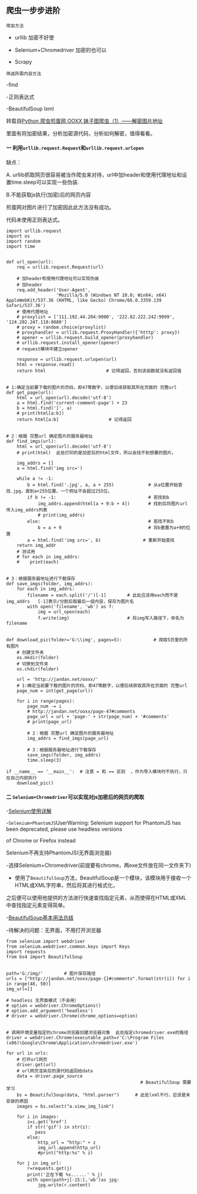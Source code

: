 ## 爬虫一步步进阶

`爬虫方法`

- urllib  加密不好使

- Selenium+Chromedriver 加密的也可以

- Scrapy

`筛选所需内容方法`

-find

-正则表达式

-BeautifulSoup lxml 


转载自[Python 爬虫煎蛋网 OOXX 妹子图爬虫（1）——解密图片地址](http://www.tendcode.com/article/jiandan-meizi-spider/)

里面有将加密结果，分析加密源代码，分析如何解密，值得看看。

#### 一  利用`urllib.request.Request`和`urllib.request.urlopen`

缺点：

A. urllib抓取网页很容易被当作爬虫来对待，url中加header和使用代理地址和设置time.sleep可以实现一些伪装.

B.不能获取js执行(加密)后的网页内容

煎蛋网对图片进行了加密因此此方法没有成功。

代码未使用正则表达式。

```
import urllib.request
import os
import random
import time


def url_open(url):
    req = urllib.request.Request(url)
    
    # 加header和使用代理地址可以实现伪装
    # 加header
    req.add_header('User-Agent',
                   'Mozilla/5.0 (Windows NT 10.0; Win64; x64) AppleWebKit/537.36 (KHTML, like Gecko) Chrome/66.0.3359.139 Safari/537.36')
    # 使用代理地址    
    # proxylist = ['111.192.44.204:9000', '222.82.222.242:9999', '124.202.247.110:8080']
    # proxy = random.choice(proxylist)
    # proxyhandler = urllib.request.ProxyHandler({'htttp': proxy})
    # opener = urllib.request.build_opener(proxyhandler)
    # urllib.request.install_opener(opener)
    # request模块中建立opener

    response = urllib.request.urlopen(url)
    html = response.read()
    return html                       # 记得返回，否则该函数就没有返回值


# 1:确定当前要下载的图片的页码，即47等数字，以便后续获取其所在页面的 完整url
def get_page(url):
    html = url_open(url).decode('utf-8')
    a = html.find('current-comment-page') + 23
    b = html.find(']', a)
    # print(html[a:b])
    return html[a:b]                   # 记得返回


# 2：根据 完整url 确定图片的服务器地址
def find_imgs(url):
    html = url_open(url).decode('utf-8')
    # print(html)  此处打印的是加密后的html文件，所以会找不到想要的图片。
    
    img_addrs = []
    a = html.find('img src=')
    
    while a != -1:
        b = html.find('.jpg', a, a + 255)             # 从a位置开始查找.jpg，直到a+255位置，一个网址不会超过255位。
        if b != -1:                                   # 若找到b       
            img_addrs.append(html[a + 9:b + 4])       # 找到后将图片url传入img_addrs列表
            # print(img_addrs)
        else:                                         # 若找不到b
            b = a + 9                                 # 将b重置为a+9的位置
        a = html.find('img src=', b)                # 重新开始查找
    return img_addr       
    # 测试用
    # for each in img_addrs:
    #    print(each)


# 3：根据服务器地址进行下载保存
def save_imgs(folder, img_addrs):
    for each in img_addrs:
        filename = each.split('/')[-1]        # 此处应该用each而不是img_addrs   [-1]表示/分割后取最后一组内容，保存为图片名
        with open('filename', 'wb') as f:
            img = url_open(each)
            f.write(img)                      # 将img写入路径下，命名为filename
    
    
def download_pic(folder='G:\\img', pages=5):            # 爬取5页里的所有图片
    # 创建文件夹
    os.mkdir(folder)
    # 切换到文件夹
    os.chdir(folder)

    url = 'http://jandan.net/ooxx/'
    # 1:确定当前要下载的图片的页码，即47等数字，以便后续获取其所在页面的 完整url
    page_num = int(get_page(url))
    
    for i in range(pages):
        page_num -= i
        # http://jandan.net/ooxx/page-47#comments
        page_url = url + 'page-' + str(page_num) + '#comments'
        # print(page_url)
        
        # 2：根据 完整url 确定图片的服务器地址
        img_addrs = find_imgs(page_url)

        # 3：根据服务器地址进行下载保存
        save_imgs(folder, img_addrs)
        time.sleep(3)

if __name__ == '__main__':  # 注意 = 和 == 区别  ，作为导入模块时不执行，只在自己内部执行    
    download_pic()
```

#### 二  `Selenium+Chromedriver`可以实现对js加密后的网页的爬取

-[Selenium使用详解](https://www.jianshu.com/p/4b89c92ff9b4)

-`Selenium+PhantomJS`UserWarning: Selenium support for PhantomJS has been deprecated, please use headless versions 

of Chrome or Firefox instead

Selenium不再支持PhantomJS(无界面浏览器)

-选择Selenium+Chromedriver(前提要有chrome，两exe文件放在同一文件夹下)

- 使用了`BeautifulSoup`方法，BeautifulSoup是一个模块，该模块用于接收一个HTML或XML字符串，然后将其进行格式化，

之后便可以使用他提供的方法进行快速查找指定元素，从而使得在HTML或XML中查找指定元素变得简单。

-[BeautifulSoup基本用法总结](https://blog.csdn.net/kikaylee/article/details/56841789)

-待解决的问题：无界面，不用打开浏览器

```
from selenium import webdriver
from selenium.webdriver.common.keys import Keys
import requests
from bs4 import BeautifulSoup


path='G:/img/'        # 图片保存路径
urls = ["http://jandan.net/ooxx/page-{}#comments".format(str(i)) for i in range(48, 50)]
img_url=[]

# headless 无界面模式（不会用）
# option = webdriver.ChromeOptions()
# option.add_argument('headless')
# driver = webdriver.Chrome(chrome_options=option)


# 调用环境变量指定的chrome浏览器创建浏览器对象  此处指定chromedriver.exe的路径
driver = webdriver.Chrome(executable_path=r'C:\Program Files (x86)\Google\Chrome\Application\chromedriver.exe')

for url in urls:
    # 打开url网页
    driver.get(url)
    # url网页渲染后的源代码返回给data
    data = driver.page_source
                                                   # BeautifulSoup 需要学习
    bs = BeautifulSoup(data, "html.parser")      # 此处lxml不行，应该是未安装的原因
    images = bs.select("a.view_img_link")
    
    for i in images:
        z=i.get('href')
        if str('gif') in str(z):
           pass
        else:
            http_url = "http:" + z
            img_url.append(http_url)
            #print("http:%s" % z)
    
    for j in img_url:
        r=requests.get(j)
        print('正在下载 %s......' % j)
        with open(path+j[-15:],'wb')as jpg:
            jpg.write(r.content)
```




